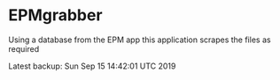 # EPMgrabber
Using a database from the EPM app this application scrapes the files as required


Latest backup: Sun Sep 15 14:42:01 UTC 2019
